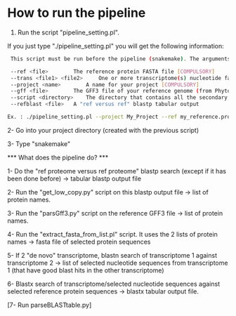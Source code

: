 # How to run the pipeline

1. Run the script "pipeline_setting.pl". 

If you just type "./pipeline_setting.pl" you will get the following information:

```bash
 This script must be run before the pipeline (snakemake). The arguments are as followed

 --ref <file>		 The reference protein FASTA file [COMPULSORY]
 --trans <file1> <file2>	 One or more transcriptome(s) nucleotide fasta file(s) [COMPULSORY]
 --project <name>		 A name for your project [COMPULSORY]
 --gff <file>		 The GFF3 file of your reference genome (from Phytozome) [COMPULSORY]
 --script <directory>	 The directory that contains all the secondary scripts [COMPULSORY]
 --refblast <file>	 A "ref versus ref" blastp tabular output

Ex. : ./pipeline_setting.pl --project My_Project --ref my_reference.protein.fasta --trans my_new_transcriptome.fasta my_other_new_transcriptome.fasta --gff my_ref_proteome.gff --script my_script_folder
```

2- Go into your project directory (created with the previous script)

3- Type "snakemake"


*** What does the pipeline do? ***

1- Do the "ref proteome versus ref proteome" blastp search (except if it has been done before) -> tabular blastp output file

2- Run the "get_low_copy.py" script on this blastp output file -> list of protein names.

3- Run the "parsGff3.py" script on the reference GFF3 file -> list of protein names.

4- Run the "extract_fasta_from_list.pl" script. It uses the 2 lists of protein names -> fasta file of selected protein sequences

5- If 2 "de novo" transcriptome, blastn search of transcriptome 1 against transcriptome 2 -> list of selected nucleotide sequences from transcriptome 1 (that have good blast hits in the other transcriptome)

6- Blastx search of transcriptome/selected nucleotide sequences against selected reference protein sequences -> blastx tabular output file.

[7- Run parseBLASTtable.py]
